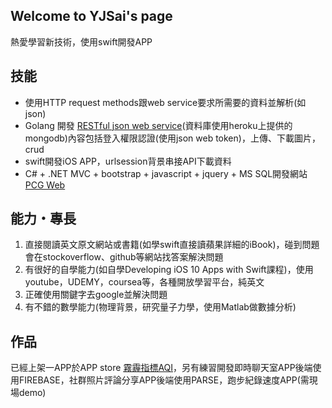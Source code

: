 ## Welcome to YJSai's page

熱愛學習新技術，使用swift開發APP

## 技能

* 使用HTTP request methods跟web service要求所需要的資料並解析(如json)
* Golang 開發 [RESTful json web service](https://github.com/YJSai/GOLANG-WebService)(資料庫使用heroku上提供的mongodb)內容包括登入權限認證(使用json web token)，上傳、下載圖片，crud
* swift開發iOS APP，urlsession背景串接API下載資料
* C# + .NET MVC + bootstrap + javascript + jquery + MS SQL開發網站[PCG Web](https://github.com/YJSai/iii-PCG-web)

## 能力・專長

1. 直接閱讀英文原文網站或書籍(如學swift直接讀蘋果詳細的iBook)，碰到問題會在stockoverflow、github等網站找答案解決問題
2. 有很好的自學能力(如自學Developing iOS 10 Apps with Swift課程)，使用youtube，UDEMY，coursea等，各種開放學習平台，純英文
3. 正確使用關鍵字去google並解決問題
4. 有不錯的數學能力(物理背景，研究量子力學，使用Matlab做數據分析)

## 作品

已經上架一APP於APP store [霧霾指標AQI](itunes.apple.com/us/app/霧霾指標aqi/id1222400893)，另有練習開發即時聊天室APP後端使用FIREBASE，社群照片評論分享APP後端使用PARSE，跑步紀錄速度APP(需現場demo)

